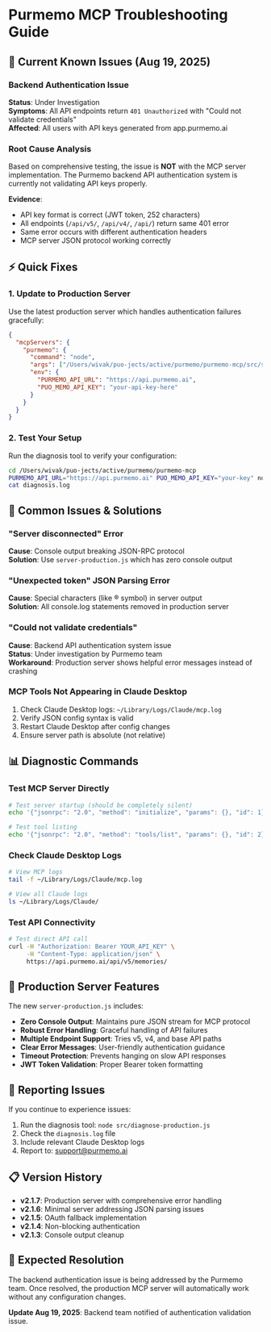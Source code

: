 # Purmemo MCP Troubleshooting Guide

## 🚨 Current Known Issues (Aug 19, 2025)

### Backend Authentication Issue
**Status**: Under Investigation  
**Symptoms**: All API endpoints return `401 Unauthorized` with "Could not validate credentials"  
**Affected**: All users with API keys generated from app.purmemo.ai

### Root Cause Analysis
Based on comprehensive testing, the issue is **NOT** with the MCP server implementation. The Purmemo backend API authentication system is currently not validating API keys properly.

**Evidence**:
- API key format is correct (JWT token, 252 characters)
- All endpoints (`/api/v5/`, `/api/v4/`, `/api/`) return same 401 error
- Same error occurs with different authentication headers
- MCP server JSON protocol working correctly

## ⚡ Quick Fixes

### 1. Update to Production Server
Use the latest production server which handles authentication failures gracefully:

```json
{
  "mcpServers": {
    "purmemo": {
      "command": "node",
      "args": ["/Users/wivak/puo-jects/active/purmemo/purmemo-mcp/src/server-production.js"],
      "env": {
        "PURMEMO_API_URL": "https://api.purmemo.ai",
        "PUO_MEMO_API_KEY": "your-api-key-here"
      }
    }
  }
}
```

### 2. Test Your Setup
Run the diagnosis tool to verify your configuration:

```bash
cd /Users/wivak/puo-jects/active/purmemo/purmemo-mcp
PURMEMO_API_URL="https://api.purmemo.ai" PUO_MEMO_API_KEY="your-key" node src/diagnose-production.js
cat diagnosis.log
```

## 🔧 Common Issues & Solutions

### "Server disconnected" Error
**Cause**: Console output breaking JSON-RPC protocol  
**Solution**: Use `server-production.js` which has zero console output

### "Unexpected token" JSON Parsing Error  
**Cause**: Special characters (like ® symbol) in server output  
**Solution**: All console.log statements removed in production server

### "Could not validate credentials"
**Cause**: Backend API authentication system issue  
**Status**: Under investigation by Purmemo team  
**Workaround**: Production server shows helpful error messages instead of crashing

### MCP Tools Not Appearing in Claude Desktop
1. Check Claude Desktop logs: `~/Library/Logs/Claude/mcp.log`
2. Verify JSON config syntax is valid
3. Restart Claude Desktop after config changes
4. Ensure server path is absolute (not relative)

## 📊 Diagnostic Commands

### Test MCP Server Directly
```bash
# Test server startup (should be completely silent)
echo '{"jsonrpc": "2.0", "method": "initialize", "params": {}, "id": 1}' | node src/server-production.js

# Test tool listing
echo '{"jsonrpc": "2.0", "method": "tools/list", "params": {}, "id": 2}' | node src/server-production.js
```

### Check Claude Desktop Logs
```bash
# View MCP logs
tail -f ~/Library/Logs/Claude/mcp.log

# View all Claude logs
ls ~/Library/Logs/Claude/
```

### Test API Connectivity
```bash
# Test direct API call
curl -H "Authorization: Bearer YOUR_API_KEY" \
     -H "Content-Type: application/json" \
     https://api.purmemo.ai/api/v5/memories/
```

## 🚀 Production Server Features

The new `server-production.js` includes:

- **Zero Console Output**: Maintains pure JSON stream for MCP protocol
- **Robust Error Handling**: Graceful handling of API failures
- **Multiple Endpoint Support**: Tries v5, v4, and base API paths
- **Clear Error Messages**: User-friendly authentication guidance
- **Timeout Protection**: Prevents hanging on slow API responses
- **JWT Token Validation**: Proper Bearer token formatting

## 🐛 Reporting Issues

If you continue to experience issues:

1. Run the diagnosis tool: `node src/diagnose-production.js`
2. Check the `diagnosis.log` file
3. Include relevant Claude Desktop logs
4. Report to: support@purmemo.ai

## 📋 Version History

- **v2.1.7**: Production server with comprehensive error handling
- **v2.1.6**: Minimal server addressing JSON parsing issues  
- **v2.1.5**: OAuth fallback implementation
- **v2.1.4**: Non-blocking authentication
- **v2.1.3**: Console output cleanup

## 🔮 Expected Resolution

The backend authentication issue is being addressed by the Purmemo team. Once resolved, the production MCP server will automatically work without any configuration changes.

**Update Aug 19, 2025**: Backend team notified of authentication validation issue.